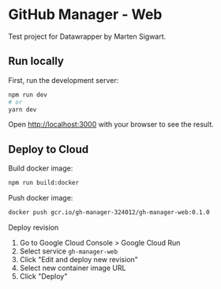 # GitHub Manager - Web
Test project for Datawrapper by Marten Sigwart.

## Run locally
First, run the development server:

```bash
npm run dev
# or
yarn dev
```

Open [http://localhost:3000](http://localhost:3000) with your browser to see the result.

## Deploy to Cloud
Build docker image:

```bash
npm run build:docker
```

Push docker image:
```bash
docker push gcr.io/gh-manager-324012/gh-manager-web:0.1.0
```

Deploy revision
1. Go to Google Cloud Console > Google Cloud Run
2. Select service `gh-manager-web`
3. Click "Edit and deploy new revision"
4. Select new container image URL
5. Click "Deploy"
